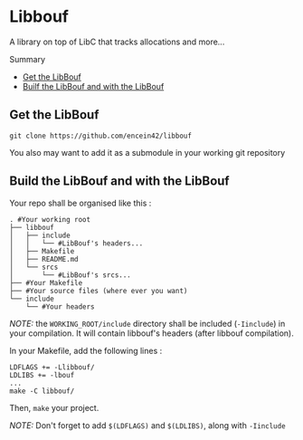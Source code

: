# Libbouf
A library on top of LibC that tracks allocations and more...

Summary
* [Get the LibBouf](#Get-the-LibBouf)
* [Builf the LibBouf and with the LibBouf](#Get-the-LibBouf-and-with-the-LibBouf)



## Get the LibBouf

	git clone https://github.com/encein42/libbouf

You also may want to add it as a submodule in your working git repository



## Build the LibBouf and with the LibBouf

Your repo shall be organised like this :

	. #Your working root
	├── libbouf
	│   ├── include
	│   │   └── #LibBouf's headers...
	│   ├── Makefile
	│   ├── README.md
	│   └── srcs
	│       └── #LibBouf's srcs...
	├── #Your Makefile
	├── #Your source files (where ever you want)
	└── include
	    └── #Your headers

*NOTE:* the `WORKING_ROOT/include` directory shall be included (`-Iinclude`) in your compilation. It will contain libbouf's headers (after libbouf compilation).

In your Makefile, add the following lines :

	LDFLAGS += -Llibbouf/
	LDLIBS += -lbouf
	...
	make -C libbouf/

Then, `make` your project.

*NOTE:* Don't forget to add `$(LDFLAGS)` and `$(LDLIBS)`, along with `-Iinclude`


